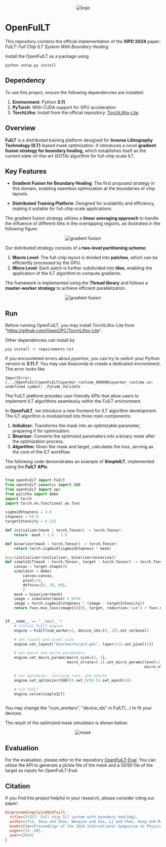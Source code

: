 <p align="center">
  <img src=".assert/logo.jpg" alt="logo" />
</p>

# OpenFuILT

This repository contains the official implementation of the **ISPD 2024** paper: *FuILT: Full Chip ILT System With Boundary Healing*.

Install the OpenFuILT as a package using

```shell
python setup.py install
```

## Dependency

To use this project, ensure the following dependencies are installed:

1. **Environment**: Python **3.11**
2. **PyTorch**: With CUDA support for GPU acceleration
3. **TorchLitho**: Install from the official repository: [TorchLitho-Lite](https://github.com/OpenOPC/TorchLitho-Lite)

## Overview

**FuILT** is a distributed training platform designed for **Inverse Lithography Technology (ILT)**-based mask optimization. It introduces a novel **gradient fusion strategy for boundary healing**, which establishes itself as the current state-of-the-art (SOTA) algorithm for full-chip scale ILT.

## Key Features

- **Gradient Fusion for Boundary Healing**: The first proposed strategy in this domain, enabling seamless optimization at the boundaries of chip layouts.

- **Distributed Training Platform**: Designed for scalability and efficiency, making it suitable for full-chip scale applications.

The gradient fusion strategy utilizes a **linear averaging approach** to handle the influence of different tiles in the overlapping regions, as illustrated in the following figure.

<p align="center">
  <img src=".assert/grad_fuse.jpg" alt="gradient fusion" />
</p>

Our distributed strategy consists of a **two-level partitioning scheme**:

1. **Macro Level**: The full-chip layout is divided into **patches**, which can be efficiently processed by the GPU.
2. **Micro Level**: Each patch is further subdivided into **tiles**, enabling the application of the ILT algorithm to compute gradients.

The framework is implemented using the **Thread library** and follows a **master-worker strategy** to achieve efficient parallelization.

<p align="center">
  <img src=".assert/partition.jpg" alt="gradient fusion" />
</p>

## Run

Before running OpenFuILT, you may install TorchLitho-Lite from "https://github.com/OpenOPC/TorchLitho-Lite".

Other dependencies can install by

```shell
pip install -r requirements.txt
```

If you encountered errors about *pyarmor*, you can try to switch your Python version to **3.11.7**. You may use Anaconda to create a dedicated environment. The error looks like: 
```
ImportError: /.../OpenFuILT/openFuILT/pyarmor_runtime_000000/pyarmor_runtime.so: undefined symbol: _PyCode_Validate
```

The FuILT platform provides user-friendly APIs that allow users to implement ILT algorithms seamlessly within the FuILT environment.

In **OpenFuILT**, we introduce a new frontend for ILT algorithm development. The ILT algorithm is modularized into three main components:

1. **Initializer**: Transforms the mask into an optimizable parameter, preparing it for optimization.
2. **Binarizer**: Converts the optimized parameters into a binary mask after the optimization process.
3. **Algorithm**: Given the mask and target, calculates the loss, serving as the core of the ILT workflow.

The following code demonstrates an example of **SimpleILT**, implemented using the **FuILT APIs**.

```python

from openFuILT import FuILT
from openFuILT.semantic import SGD
from openFuILT import opc
from pylitho import Abbe
import torch
import torch.nn.functional as func

sigmoidStepness = 4.0
stepness = 50.0
targetIntensity = 0.225

def initializer(mask : torch.Tensor) -> torch.Tensor:
    return  mask * 2.0 - 1.0

def binarizer(mask : torch.Tensor) -> torch.Tensor:
    return torch.sigmoid(sigmoidStepness * mask)

@opc(initializer=initializer, binarizer=binarizer)
def simpleILT(mask : torch.Tensor, target : torch.Tensor) -> torch.Tensor:
    canvas = target.shape[0]
    simulator = Abbe(
        canvas=canvas,
        pixel=14,
        defocus=[0, 30, 60],
        )
    mask = binarizer(mask)
    image = simulator(mask) # NCHW
    image = torch.sigmoid(stepness * (image - targetIntensity))
    return func.mse_loss(image[0][0], target, reduction='sum') + func.mse_loss(image[0][1], image[0][2], reduction='sum')


if __name__ == "__main__":
    # initial FuILT engine
    engine = FuILT(num_worker=2, device_ids=[0, 2]).set_verbose()

    # set layout and pixel size
    engine.set_layout("benchmarks/gcd.gds", layer=11).set_pixel(14)

    # set macro and micro parameters
    engine.set_macro_params(macro_size=[2, 2], 
                            macro_olrate=0.1).set_micro_params(level=2, 
                                                               micro_olrate=0.1)

    # set optimizer, learning rate, and epochs
    engine.set_optimizer(SGD()).set_lr(0.5).set_epoch(10)

    # run FuILT
    engine.solve(simpleILT)
    
```

You may change the "num\_workers", "device\_ids" in FuILT(...) to fit your devices. 

The result of the optimized mask simulation is shown below:

<p align="center">
  <img src=".assert/mask.png" alt="mask" />
</p>

## Evaluation

For the evaluation, please refer to the repository [OpenFuILT-Eval](https://github.com/OpenOPC/OpenFuILT-Eval).
You can utilize the API to generate a pickle file of the mask and a GDSII file of the target as inputs for OpenFuILT-Eval.

## Citation

If you find this project helpful in your research, please consider citing our paper:

```ini
@inproceedings{yin2024fuilt,
  title={FuILT: Full chip ILT system with boundary healing},
  author={Yin, Shuo and Zhao, Wenqian and Xie, Li and Chen, Hong and Ma, Yuzhe and Ho, Tsung-Yi and Yu, Bei},
  booktitle={Proceedings of the 2024 International Symposium on Physical Design},
  pages={13--20},
  year={2024}
}
```

